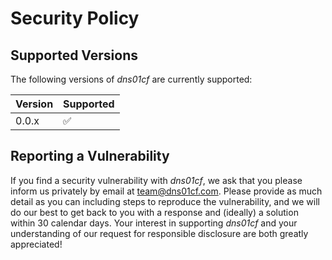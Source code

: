 # Security Policy

## Supported Versions

The following versions of *dns01cf* are currently supported:

| Version | Supported          |
| ------- | ------------------ |
| 0.0.x   | :white_check_mark: |

## Reporting a Vulnerability

If you find a security vulnerability with *dns01cf*, we ask that you please inform us privately by email
at team@dns01cf.com. Please provide as much detail as you can including steps to reproduce
the vulnerability, and we will do our best to get back to you with a response and (ideally) a solution
within 30 calendar days. Your interest in supporting *dns01cf* and your understanding of our request
for responsible disclosure are both greatly appreciated!
